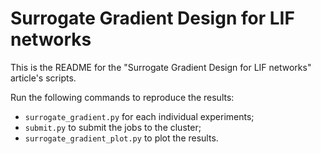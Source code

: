 # Surrogate Gradient Design for LIF networks

This is the README for the "Surrogate Gradient Design
for LIF networks" article's scripts.

Run the following commands to reproduce the results:

- ```surrogate_gradient.py``` for each individual experiments;
- ```submit.py``` to submit the jobs to the cluster;
- ```surrogate_gradient_plot.py``` to plot the results.

